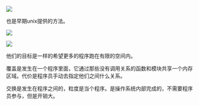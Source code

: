 ![](D:/download/youdaonote-pull-master/data/Technology/Linux/计算机操作系统/清华陈渝计算机操作系统/images/WEBRESOURCE35514d6c3d1a1f06983682749a08cc3e截图.png)

也是早期unix提供的方法。

![](D:/download/youdaonote-pull-master/data/Technology/Linux/计算机操作系统/清华陈渝计算机操作系统/images/WEBRESOURCEa1263b7cb81663db8135edeaa6de925d截图.png)

![](D:/download/youdaonote-pull-master/data/Technology/Linux/计算机操作系统/清华陈渝计算机操作系统/images/WEBRESOURCE65172fcc7280615a7b9804efbd2cef3c截图.png)

他们的目标是一样的希望更多的程序跑在有限的空间内。

覆盖是发生在一个程序里面，它通过那些没有调用关系的函数和模块共享一个内存区域。代价是程序员手动去指定他们之间什么关系。

交换是发生在程序之间的，粒度是当个程序。是操作系统内部完成的，不需要程序员参与，但是开销大。